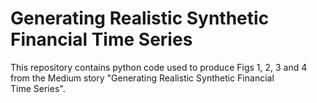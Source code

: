 # Generating Realistic Synthetic Financial Time Series

This repository contains python code used to produce Figs 1, 2, 3 and 4 from the Medium story "Generating Realistic Synthetic Financial Time Series".